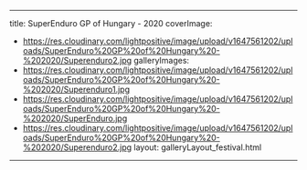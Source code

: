 
---
title: SuperEnduro GP of Hungary - 2020
coverImage:
  - https://res.cloudinary.com/lightpositive/image/upload/v1647561202/uploads/SuperEnduro%20GP%20of%20Hungary%20-%202020/Superenduro2.jpg
galleryImages:
   - https://res.cloudinary.com/lightpositive/image/upload/v1647561202/uploads/SuperEnduro%20GP%20of%20Hungary%20-%202020/Superenduro1.jpg
   - https://res.cloudinary.com/lightpositive/image/upload/v1647561202/uploads/SuperEnduro%20GP%20of%20Hungary%20-%202020/SuperEnduro.jpg
   - https://res.cloudinary.com/lightpositive/image/upload/v1647561202/uploads/SuperEnduro%20GP%20of%20Hungary%20-%202020/Superenduro2.jpg
layout: galleryLayout_festival.html
---

